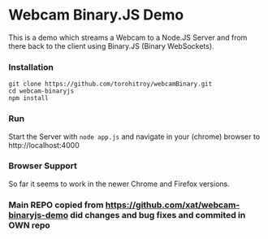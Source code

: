 # Webcam Binary.JS Demo

This is a demo which streams a Webcam to a Node.JS Server and from
there back to the client using Binary.JS (Binary WebSockets).

### Installation

```
git clone https://github.com/torohitroy/webcamBinary.git
cd webcam-binaryjs
npm install
```

### Run

Start the Server with ```node app.js``` and navigate in your (chrome) browser to
http://localhost:4000

### Browser Support

So far it seems to work in the newer Chrome and Firefox versions.

### Main REPO copied from https://github.com/xat/webcam-binaryjs-demo did changes and bug fixes and commited in OWN repo
